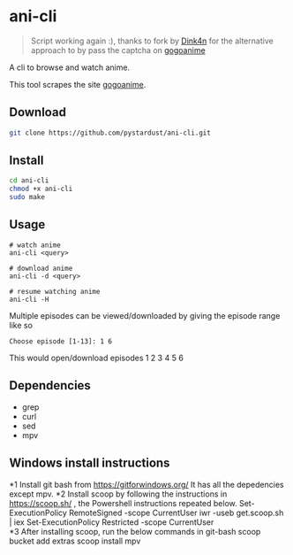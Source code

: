 # ani-cli

> Script working again :), thanks to fork by
> [Dink4n](https://github.com/Dink4n/ani-cli) for the alternative approach to
> by pass the captcha on [gogoanime](https://gogoanime.vc)

A cli to browse and watch anime.

This tool scrapes the site [gogoanime](https://gogoanime.vc).


## Download
```bash
git clone https://github.com/pystardust/ani-cli.git
```

## Install
```bash
cd ani-cli
chmod +x ani-cli
sudo make
```

## Usage

	# watch anime
	ani-cli <query>

	# download anime
	ani-cli -d <query>

	# resume watching anime
	ani-cli -H

Multiple episodes can be viewed/downloaded by giving the episode range like so

	Choose episode [1-13]: 1 6

This would open/download episodes 1 2 3 4 5 6

## Dependencies

* grep
* curl
* sed
* mpv

## Windows install instructions
*1 Install git bash from https://gitforwindows.org/ It has all the depedencies except mpv.
*2 Install scoop by following the instructions in https://scoop.sh/ , the Powershell instructions repeated below.
	Set-ExecutionPolicy RemoteSigned -scope CurrentUser
	iwr -useb get.scoop.sh | iex
	Set-ExecutionPolicy Restricted -scope CurrentUser	
*3 After installing scoop, run the below commands in git-bash
	scoop bucket add extras
	scoop install mpv